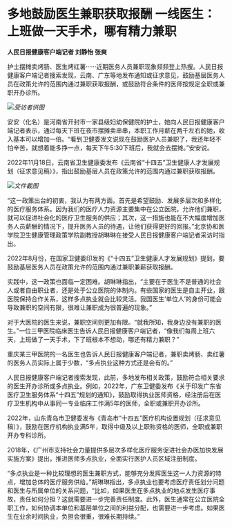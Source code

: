 # 多地鼓励医生兼职获取报酬 一线医生：上班做一天手术，哪有精力兼职

**人民日报健康客户端记者 刘静怡 张爽**

护士摆摊卖烤肠、医生烤红薯······近期医务人员兼职现象频频登上热搜。人民日报健康客户端记者搜索发现，云南、广东等地发布通知或征求意见，鼓励基层医务人员在政策允许的范围内通过兼职获取报酬，或鼓励符合条件的医师按规定全职或兼职开办诊所。

![](https://inews.gtimg.com/om_bt/OJO5DEvJ92EPShE4hYSyjE3emyVrSmYm2nKlBZSYXz-1wAA/1000)_受访者供图_

安安（化名）是河南省开封市一家县级妇幼保健院的护士，她向人民日报健康客户端记者表示，通过每天下班在夜市摆摊卖串串，本职工作月薪在两千左右的她，收入基本可以增加一倍。“看到卫健委发文说现在鼓励医护人员兼职了，我还年轻不怕辛苦，就想着能多挣一点，每天下午5:30下班后，我就会去摆摊。”安安说。

2022年11月18日，云南省卫生健康委发布《云南省“十四五”卫生健康人才发展规划（征求意见稿）》，指出鼓励基层人员在政策允许的范围内通过兼职获取报酬。

![](https://inews.gtimg.com/om_bt/OKQOvlL5rlBLv_gYvvf0bqIf0dHxUOrp6qwtDtGWSKTDgAA/1000)_文件截图_

“这一政策出台的初衷，我认为有两方面。首先是希望鼓励、发展多层次和多样化的医疗服务体系。因为我们的医疗人力资源主要集中在公立医院，允许他们兼职，就可以促进社会化的医疗卫生服务的供应；其次，这一措施也能在不大幅度增加医务人员薪酬的情况下，提升医务人员的待遇，让他们获得更好的回报。”北京协和医学院卫生健康管理政策学院副教授胡琳琳在接受人民日报健康客户端记者采访时指出。

2022年8月份，在国家卫健委印发的《“十四五”卫生健康人才发展规划》提到，要鼓励基层医务人员在政策允许的范围内通过兼职兼薪获取报酬。

实践中，这一政策也面临一定困难。胡琳琳指出，“主要在于医生不是普通的社会人或者自由职业者，还是处于公立医院的体制内。有些国家的医生是自主开业，跟医院保持合作关系，这样多点执业就会比较灵活。我国医生‘单位人’的身份可能会导致兼职的空间有限，很难让兼职成为很普遍的现象。”

对于大医院的医生来说，兼职空间则更加有限。“就我所知，我身边没有兼职的医生。”一位三甲医院临床医生告诉人民日报健康客户端记者，“像我们每周上班六天，上班做了一天手术，下了班根本不想动，哪还有精力兼职？”

重庆某三甲医院的一名医生也告诉人民日报健康客户端记者，兼职卖烤肠、卖红薯的医务人员实际上属于少数，“多点执业这种方式还是会有的。”

人民日报健康客户端记者搜索发现，此前，多地发布相关政策，鼓励符合相关要求的医生开办诊所或多点执业。例如，2022年，广东卫健委发布《关于印发广东省医疗卫生服务体系“十四五”规划的通知》，鼓励取得执业医师资格，经注册后在医疗卫生机构中从事同一专业临床工作满5年的医师，全职或兼职开办诊所。

2022年，山东青岛市卫健委发布《青岛市“十四五”医疗机构设置规划（征求意见稿）》，鼓励在医疗机构执业满5年，取得中级及以上职称资格的医师，全职或兼职开办专科诊所。

2018年，《广州市支持社会力量提供多层次多样化医疗服务促进社会办医加快发展实施方案》提出，推进医师多点执业，全面实行医护人员区域注册制度。

“多点执业是一种比较理想的医生兼职方式，能够充分发挥医生这一人力资源的特点，增加总体的医疗服务供给。”胡琳琳指出，多点执业也要考虑医疗责任划分问题和医生与所属单位的关系问题，“比如，如果医生在多点执业的地点发生医疗事故，责任如何分担？这就需要进一步完善责任制度。此外，医生通常在公立医院全职工作，如何协调本单位和基层单位之间的利益分配，也需要进一步考虑。如果医生在业余时间执业，负担会很重，很难长期持续。”

